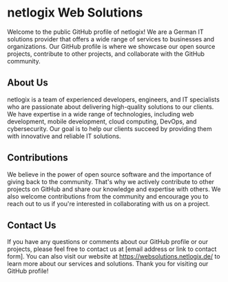 # netlogix Web Solutions

Welcome to the public GitHub profile of netlogix! We are a German IT solutions provider that offers a wide range of services to businesses and organizations. Our GitHub profile is where we showcase our open source projects, contribute to other projects, and collaborate with the GitHub community.

## About Us

netlogix is a team of experienced developers, engineers, and IT specialists who are passionate about delivering high-quality solutions to our clients. We have expertise in a wide range of technologies, including web development, mobile development, cloud computing, DevOps, and cybersecurity. Our goal is to help our clients succeed by providing them with innovative and reliable IT solutions.

## Contributions

We believe in the power of open source software and the importance of giving back to the community. That's why we actively contribute to other projects on GitHub and share our knowledge and expertise with others. We also welcome contributions from the community and encourage you to reach out to us if you're interested in collaborating with us on a project.

## Contact Us

If you have any questions or comments about our GitHub profile or our projects, please feel free to contact us at [email address or link to contact form]. You can also visit our website at https://websolutions.netlogix.de/ to learn more about our services and solutions. Thank you for visiting our GitHub profile!